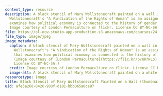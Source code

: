 ```yaml
---
content_type: resource
description: A black stencil of Mary Wollstonecraft painted on a wall in London, England.
  Wollstonecraft's "A Vindication of the Rights of Woman" is an assigned reading that
  examines how political economy is connected to the history of gender oppression.
  Image courtesy of London Permaculture on flickr. License CC BY-NC-SA.
file: https://ol-ocw-studio-app-production.s3.amazonaws.com/courses/24-201-topics-in-the-history-of-philosophy-justice-political-economy-spring-2016/afe5a2680426908fd181bbb065a8ce87_24-201s16-th.jpg
file_type: image/jpeg
image_metadata:
  caption: A black stencil of Mary Wollstonecraft painted on a wall in London, England.
    Wollstonecraft's "A Vindication of the Rights of Woman" is an assigned reading
    that examines how political economy is connected to the history of gender oppression.
    (Image courtesy of [London Permaculture](https://flic.kr/p/nRrNLo) on flickr.
    License CC BY-NC-SA.)
  credit: Image courtesy of London Permaculture on flickr. License CC BY-NC-SA.
  image-alt: A black stencil of Mary Wollstonecraft painted on a white wall.
resourcetype: Image
title: Black Stencil of Mary Wollstonecraft Painted on a Wall (thumbnail)
uid: afe5a268-0426-908f-d181-bbb065a8ce87
---
```

